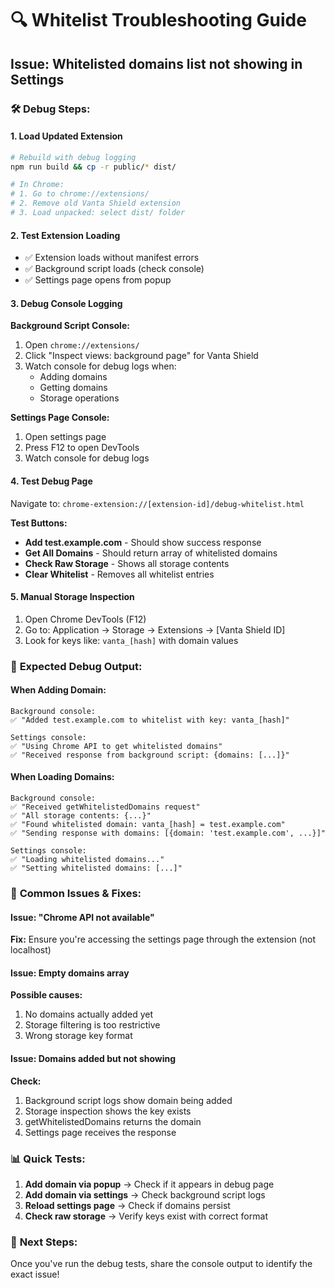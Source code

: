 # 🔍 Whitelist Troubleshooting Guide

## Issue: Whitelisted domains list not showing in Settings

### 🛠️ Debug Steps:

#### 1. **Load Updated Extension**
```bash
# Rebuild with debug logging
npm run build && cp -r public/* dist/

# In Chrome:
# 1. Go to chrome://extensions/
# 2. Remove old Vanta Shield extension
# 3. Load unpacked: select dist/ folder
```

#### 2. **Test Extension Loading**
- ✅ Extension loads without manifest errors
- ✅ Background script loads (check console)
- ✅ Settings page opens from popup

#### 3. **Debug Console Logging**

**Background Script Console:**
1. Open `chrome://extensions/`
2. Click "Inspect views: background page" for Vanta Shield
3. Watch console for debug logs when:
   - Adding domains
   - Getting domains
   - Storage operations

**Settings Page Console:**
1. Open settings page
2. Press F12 to open DevTools
3. Watch console for debug logs

#### 4. **Test Debug Page**
Navigate to: `chrome-extension://[extension-id]/debug-whitelist.html`

**Test Buttons:**
- **Add test.example.com** - Should show success response
- **Get All Domains** - Should return array of whitelisted domains
- **Check Raw Storage** - Shows all storage contents
- **Clear Whitelist** - Removes all whitelist entries

#### 5. **Manual Storage Inspection**
1. Open Chrome DevTools (F12)
2. Go to: Application → Storage → Extensions → [Vanta Shield ID]
3. Look for keys like: `vanta_[hash]` with domain values

### 🔧 **Expected Debug Output:**

#### When Adding Domain:
```
Background console:
✅ "Added test.example.com to whitelist with key: vanta_[hash]"

Settings console:
✅ "Using Chrome API to get whitelisted domains"
✅ "Received response from background script: {domains: [...]}"
```

#### When Loading Domains:
```
Background console:
✅ "Received getWhitelistedDomains request"
✅ "All storage contents: {...}"
✅ "Found whitelisted domain: vanta_[hash] = test.example.com"
✅ "Sending response with domains: [{domain: 'test.example.com', ...}]"

Settings console:
✅ "Loading whitelisted domains..."
✅ "Setting whitelisted domains: [...]"
```

### 🚨 **Common Issues & Fixes:**

#### Issue: "Chrome API not available"
**Fix:** Ensure you're accessing the settings page through the extension (not localhost)

#### Issue: Empty domains array
**Possible causes:**
1. No domains actually added yet
2. Storage filtering is too restrictive
3. Wrong storage key format

#### Issue: Domains added but not showing
**Check:**
1. Background script logs show domain being added
2. Storage inspection shows the key exists
3. getWhitelistedDomains returns the domain
4. Settings page receives the response

### 📊 **Quick Tests:**

1. **Add domain via popup** → Check if it appears in debug page
2. **Add domain via settings** → Check background script logs
3. **Reload settings page** → Check if domains persist
4. **Check raw storage** → Verify keys exist with correct format

### 🎯 **Next Steps:**
Once you've run the debug tests, share the console output to identify the exact issue!
